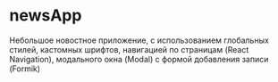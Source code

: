 # newsApp

Небольшое новостное приложение, с использованием глобальных стилей, кастомных шрифтов, навигацией по страницам (React Navigation), модального окна (Modal) с формой добавления записи (Formik)
